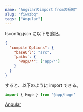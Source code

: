 ```yaml
---
name: "Angularのimport fromの短縮"
slug: "fiwnzbq"
tags: ["Angular"]
---
```


tsconfig.json に以下を追記。

```json
{
  "compilerOptions": {
    "baseUrl": "src",
    "paths": {
      "@app/*": ["app/*"]
    }
  }
}
```

すると、以下のように import できる。

```typescript
import { Hoge } from '@app/hoge'
```

[Angular](https://hackersheet.com/lbbxcpx/sheets/yezfvlo)

